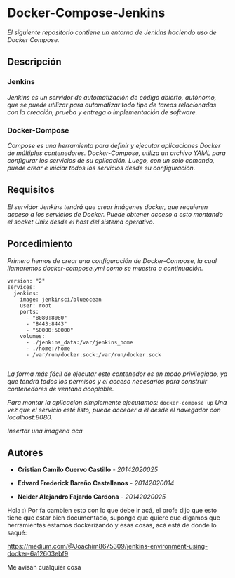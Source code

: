 # Docker-Compose-Jenkins
_El siguiente repositorio contiene un entorno de Jenkins haciendo uso de Docker Compose._

## Descripción 

### Jenkins
_Jenkins es un servidor de automatización de código abierto, autónomo, que se puede utilizar para automatizar todo tipo de tareas relacionadas con la creación, prueba y entrega o implementación de software._

### Docker-Compose
_Compose es una herramienta para definir y ejecutar aplicaciones Docker de múltiples contenedores. Docker-Compose, utiliza un archivo YAML para configurar los servicios de su aplicación. Luego, con un solo comando, puede crear e iniciar todos los servicios desde su configuración._

## Requisitos
_El servidor Jenkins tendrá que crear imágenes docker, que requieren acceso a los servicios de Docker. Puede obtener acceso a esto montando el socket Unix desde el host del sistema operativo._

## Porcedimiento
_Primero hemos de crear una configuración de Docker-Compose, la cual llamaremos docker-compose.yml como se muestra a continuación._
```
version: "2"
services:
  jenkins:
    image: jenkinsci/blueocean
    user: root
    ports:
      - "8080:8080"
      - "8443:8443"
      - "50000:50000"
    volumes:
      - ./jenkins_data:/var/jenkins_home
      - ./home:/home
      - /var/run/docker.sock:/var/run/docker.sock
      
```
_La forma más fácil de ejecutar este contenedor es en modo privilegiado, ya que tendrá todos los permisos y el acceso necesarios para construir contenedores de ventana acoplable._

_Para montar la aplicacion simplemente ejecutamos:_
```docker-compose up```
_Una vez que el servicio esté listo, puede acceder a él desde el navegador con localhost:8080._

_Insertar una imagena aca_

## Autores

* **Cristian Camilo Cuervo Castillo** - *20142020025*

* **Edvard Frederick Bareño Castellanos** - *20142020014*

* **Neider Alejandro Fajardo Cardona** - *20142020025*

Hola :) Por fa cambien esto con lo que debe ir acá, el profe dijo que esto tiene que estar bien documentado, supongo que quiere que digamos que herramientas estamos dockerizando y esas cosas, acá está de donde lo saqué: 

https://medium.com/@Joachim8675309/jenkins-environment-using-docker-6a12603ebf9

Me avisan cualquier cosa
